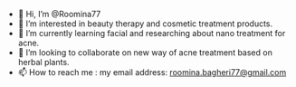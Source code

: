 - 👋 Hi, I’m @Roomina77
- 👀 I’m interested in beauty therapy and cosmetic treatment products.
- 🌱 I’m currently learning facial and researching about nano treatment for acne.
- 💞️ I’m looking to collaborate on new way of acne treatment based on herbal plants.
- 📫 How to reach me : my email address: roomina.bagheri77@gmail.com

<!---
Roomina77/Roomina77 is a ✨ special ✨ repository because its `README.md` (this file) appears on your GitHub profile.
You can click the Preview link to take a look at your changes.
--->
